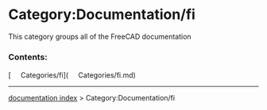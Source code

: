 # Category:Documentation/fi
This category groups all of the FreeCAD documentation

### Contents:

[<img src="images/Property.png" style="width:16px"> Categories/fi](<img src="images/Property.png" style="width:16px"> Categories/fi.md)

---
[documentation index](../README.md) > Category:Documentation/fi
